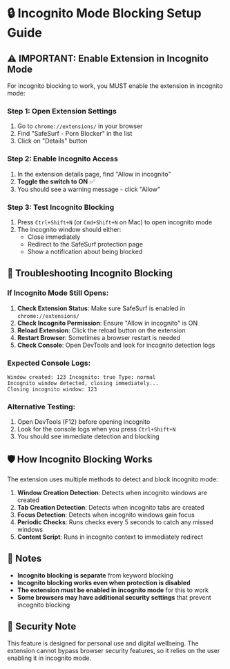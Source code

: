 # 🔒 Incognito Mode Blocking Setup Guide

## ⚠️ IMPORTANT: Enable Extension in Incognito Mode

For incognito blocking to work, you MUST enable the extension in incognito mode:

### Step 1: Open Extension Settings
1. Go to `chrome://extensions/` in your browser
2. Find "SafeSurf - Porn Blocker" in the list
3. Click on "Details" button

### Step 2: Enable Incognito Access
1. In the extension details page, find "Allow in incognito"
2. **Toggle the switch to ON** ✅
3. You should see a warning message - click "Allow"

### Step 3: Test Incognito Blocking
1. Press `Ctrl+Shift+N` (or `Cmd+Shift+N` on Mac) to open incognito mode
2. The incognito window should either:
   - Close immediately
   - Redirect to the SafeSurf protection page
   - Show a notification about being blocked

## 🔧 Troubleshooting Incognito Blocking

### If Incognito Mode Still Opens:
1. **Check Extension Status**: Make sure SafeSurf is enabled in `chrome://extensions/`
2. **Check Incognito Permission**: Ensure "Allow in incognito" is ON
3. **Reload Extension**: Click the reload button on the extension
4. **Restart Browser**: Sometimes a browser restart is needed
5. **Check Console**: Open DevTools and look for incognito detection logs

### Expected Console Logs:
```
Window created: 123 Incognito: true Type: normal
Incognito window detected, closing immediately...
Closing incognito window: 123
```

### Alternative Testing:
1. Open DevTools (F12) before opening incognito
2. Look for the console logs when you press `Ctrl+Shift+N`
3. You should see immediate detection and blocking

## 🛡️ How Incognito Blocking Works

The extension uses multiple methods to detect and block incognito mode:

1. **Window Creation Detection**: Detects when incognito windows are created
2. **Tab Creation Detection**: Detects when incognito tabs are created
3. **Focus Detection**: Detects when incognito windows gain focus
4. **Periodic Checks**: Runs checks every 5 seconds to catch any missed windows
5. **Content Script**: Runs in incognito context to immediately redirect

## 📝 Notes

- **Incognito blocking is separate** from keyword blocking
- **Incognito blocking works even when protection is disabled**
- **The extension must be enabled in incognito mode** for this to work
- **Some browsers may have additional security settings** that prevent incognito blocking

## 🚨 Security Note

This feature is designed for personal use and digital wellbeing. The extension cannot bypass browser security features, so it relies on the user enabling it in incognito mode. 